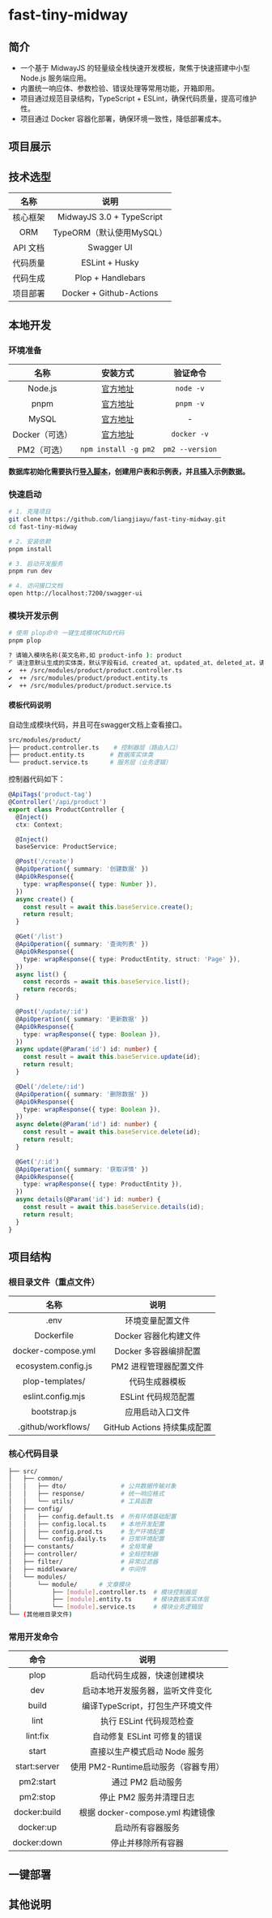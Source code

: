 # fast-tiny-midway

## 简介
- 一个基于 MidwayJS 的轻量级全栈快速开发模板，聚焦于快速搭建中小型 Node.js 服务端应用。
- 内置统一响应体、参数检验、错误处理等常用功能，开箱即用。
- 项目通过规范目录结构，TypeScript + ESLint，确保代码质量，提高可维护性。
- 项目通过 Docker 容器化部署，确保环境一致性，降低部署成本。

## 项目展示

## 技术选型
|   名称   |           说明            |
| :------: | :-----------------------: |
| 核心框架 | MidwayJS 3.0 + TypeScript |
|   ORM    | TypeORM（默认使用MySQL）  |
| API 文档 |        Swagger UI         |
| 代码质量 |      ESLint + Husky       |
| 代码生成 |     Plop + Handlebars     |
| 项目部署 |  Docker + Github-Actions  |

## 本地开发

### 环境准备
|      名称      |                      安装方式                      |    验证命令     |
| :------------: | :------------------------------------------------: | :-------------: |
|    Node.js     |        [官方地址](https://nodejs.org/zh-cn)        |    `node -v`    |
|      pnpm      |            [官方地址](https://pnpm.io/)            |    `pnpm -v`    |
|     MySQL      | [官方地址](https://dev.mysql.com/downloads/mysql/) |        -        |
| Docker（可选） |        [官方地址](https://www.docker.com/)         |   `docker -v`   |
|  PM2（可选）   |                `npm install -g pm2`                | `pm2 --version` |

**数据库初始化需要执行[导入脚本](./docs/fast_tiny_db.sql)，创建用户表和示例表，并且插入示例数据。**

### 快速启动
```bash
# 1. 克隆项目
git clone https://github.com/liangjiayu/fast-tiny-midway.git
cd fast-tiny-midway

# 2. 安装依赖
pnpm install

# 3. 启动开发服务
pnpm run dev

# 4. 访问接口文档
open http://localhost:7200/swagger-ui
```

### 模块开发示例
```bash
# 使用 plop命令 一键生成模块CRUD代码
pnpm plop

? 请输入模块名称(英文名称,如 product-info ): product
⠋ 请注意默认生成的实体类，默认字段有id、created_at、updated_at、deleted_at，请确认 product 表是否包含这些字段，否则请手动修改实体类！
✔  ++ /src/modules/product/product.controller.ts
✔  ++ /src/modules/product/product.entity.ts
✔  ++ /src/modules/product/product.service.ts
```

#### 模板代码说明
自动生成模块代码，并且可在swagger文档上查看接口。
```bash
src/modules/product/
├── product.controller.ts    # 控制器层（路由入口）
├── product.entity.ts       # 数据库实体类
└── product.service.ts      # 服务层（业务逻辑）
```

控制器代码如下：
```typescript
@ApiTags('product-tag')
@Controller('/api/product')
export class ProductController {
  @Inject()
  ctx: Context;

  @Inject()
  baseService: ProductService;

  @Post('/create')
  @ApiOperation({ summary: '创建数据' })
  @ApiOkResponse({
    type: wrapResponse({ type: Number }),
  })
  async create() {
    const result = await this.baseService.create();
    return result;
  }

  @Get('/list')
  @ApiOperation({ summary: '查询列表' })
  @ApiOkResponse({
    type: wrapResponse({ type: ProductEntity, struct: 'Page' }),
  })
  async list() {
    const records = await this.baseService.list();
    return records;
  }

  @Post('/update/:id')
  @ApiOperation({ summary: '更新数据' })
  @ApiOkResponse({
    type: wrapResponse({ type: Boolean }),
  })
  async update(@Param('id') id: number) {
    const result = await this.baseService.update(id);
    return result;
  }

  @Del('/delete/:id')
  @ApiOperation({ summary: '删除数据' })
  @ApiOkResponse({
    type: wrapResponse({ type: Boolean }),
  })
  async delete(@Param('id') id: number) {
    const result = await this.baseService.delete(id);
    return result;
  }

  @Get('/:id')
  @ApiOperation({ summary: '获取详情' })
  @ApiOkResponse({
    type: wrapResponse({ type: ProductEntity }),
  })
  async details(@Param('id') id: number) {
    const result = await this.baseService.details(id);
    return result;
  }
}
```

## 项目结构

### 根目录文件（重点文件）
|        名称         |            说明             |
| :-----------------: | :-------------------------: |
|        .env         |      环境变量配置文件       |
|     Dockerfile      |    Docker 容器化构建文件    |
| docker-compose.yml  |    Docker 多容器编排配置    |
| ecosystem.config.js |   PM2 进程管理器配置文件    |
|   plop-templates/   |       代码生成器模板        |
|  eslint.config.mjs  |     ESLint 代码规范配置     |
|    bootstrap.js     |      应用启动入口文件       |
| .github/workflows/  | GitHub Actions 持续集成配置 |

### 核心代码目录
```bash
├── src/
│   ├── common/
│   │   ├── dto/               # 公共数据传输对象
│   │   ├── response/          # 统一响应格式
│   │   └── utils/             # 工具函数
│   ├── config/
│   │   ├── config.default.ts  # 所有环境基础配置
│   │   ├── config.local.ts    # 本地开发配置
│   │   ├── config.prod.ts     # 生产环境配置
│   │   └── config.daily.ts    # 日常环境配置
│   ├── constants/             # 全局常量
│   ├── controller/            # 全局控制器
│   ├── filter/                # 异常过滤器
│   ├── middleware/            # 中间件
│   └── modules/
│       └── module/      # 文章模块
│           ├── [module].controller.ts  # 模块控制器层
│           ├── [module].entity.ts      # 模块数据库实体层
│           └── [module].service.ts     # 模块业务逻辑层
└── (其他根目录文件)
```

### 常用开发命令
|     命令     |                 说明                 |
| :----------: | :----------------------------------: |
|     plop     |     启动代码生成器，快速创建模块     |
|     dev      |   启动本地开发服务器，监听文件变化   | 、 |
|    build     |   编译TypeScript，打包生产环境文件   |
|     lint     |       执行 ESLint 代码规范检查       |
|   lint:fix   |     自动修复 ESLint 可修复的错误     |
|    start     |     直接以生产模式启动 Node 服务     |
| start:server | 使用 PM2-Runtime启动服务（容器专用） |
|  pm2:start   |          通过 PM2 启动服务           |
|   pm2:stop   |       停止 PM2 服务并清理日志        |
| docker:build |   根据 docker-compose.yml 构建镜像   |
|  docker:up   |           启动所有容器服务           |
| docker:down  |          停止并移除所有容器          |

## 一键部署

## 其他说明
